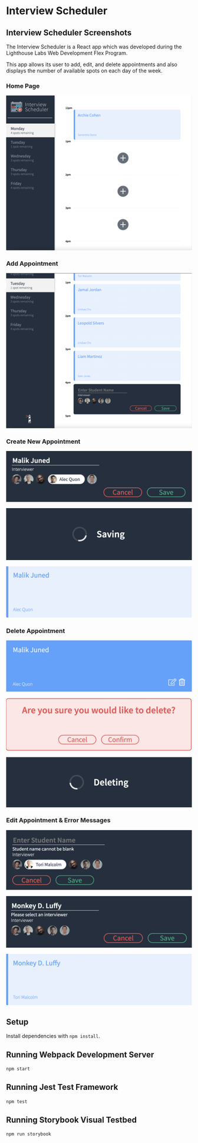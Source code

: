 # Interview Scheduler

## Interview Scheduler Screenshots


The Interview Scheduler is a React app which was developed during the Lighthouse Labs Web Development Flex Program.

This app allows its user to add, edit, and delete appointments and also displays the number of available spots on each day of the week.


### Home Page
!["Home page"](https://github.com/mjuned91/scheduler/blob/master/docs/1_home-page.png?raw=true)

### Add Appointment
!["Add appointment"](https://github.com/mjuned91/scheduler/blob/master/docs/2_add-new-appointment.png?raw=true)

### Create New Appointment
!["Create new appointment 1"](https://github.com/mjuned91/scheduler/blob/master/docs/3_add-details.png?raw=true)

!["Create new appointment 2"](https://github.com/mjuned91/scheduler/blob/master/docs/4_saving.png?raw=true)

!["Create new appointment 3"](https://github.com/mjuned91/scheduler/blob/master/docs/5_new-appointment-saved.png?raw=true)

### Delete Appointment
!["Delete appointment 1"](https://github.com/mjuned91/scheduler/blob/master/docs/6_edit-&-delete-options.png?raw=true)

!["Delete appointment 2"](https://github.com/mjuned91/scheduler/blob/master/docs/7_confirm-delete.png?raw=true)

!["Delete appointment 3"](https://github.com/mjuned91/scheduler/blob/master/docs/8_deleting.png?raw=true)

### Edit Appointment & Error Messages
!["Edit appointment & errors 1"](https://github.com/mjuned91/scheduler/blob/master/docs/10_error-add-name.png?raw=true)

!["Edit appointment & errors 2"](https://github.com/mjuned91/scheduler/blob/master/docs/11_error-add-interviewer.png?raw=true)

!["Edit appointment & errors 3"](https://github.com/mjuned91/scheduler/blob/master/docs/9_appointment-edited.png?raw=true)


## Setup

Install dependencies with `npm install`.

## Running Webpack Development Server

```sh
npm start
```

## Running Jest Test Framework

```sh
npm test
```

## Running Storybook Visual Testbed

```sh
npm run storybook
```
